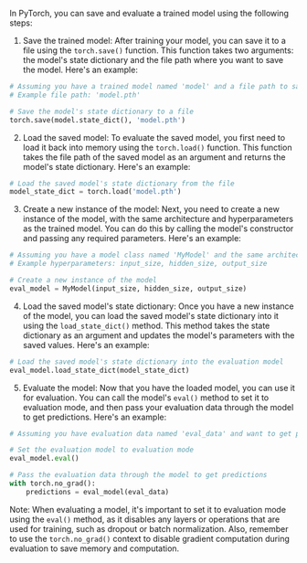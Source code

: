 In PyTorch, you can save and evaluate a trained model using the following steps:

1. Save the trained model: After training your model, you can save it to a file using the `torch.save()` function. This function takes two arguments: the model's state dictionary and the file path where you want to save the model. Here's an example:

```python
# Assuming you have a trained model named 'model' and a file path to save the model
# Example file path: 'model.pth'

# Save the model's state dictionary to a file
torch.save(model.state_dict(), 'model.pth')
```

2. Load the saved model: To evaluate the saved model, you first need to load it back into memory using the `torch.load()` function. This function takes the file path of the saved model as an argument and returns the model's state dictionary. Here's an example:

```python
# Load the saved model's state dictionary from the file
model_state_dict = torch.load('model.pth')
```

3. Create a new instance of the model: Next, you need to create a new instance of the model, with the same architecture and hyperparameters as the trained model. You can do this by calling the model's constructor and passing any required parameters. Here's an example:

```python
# Assuming you have a model class named 'MyModel' and the same architecture as the trained model
# Example hyperparameters: input_size, hidden_size, output_size

# Create a new instance of the model
eval_model = MyModel(input_size, hidden_size, output_size)
```

4. Load the saved model's state dictionary: Once you have a new instance of the model, you can load the saved model's state dictionary into it using the `load_state_dict()` method. This method takes the state dictionary as an argument and updates the model's parameters with the saved values. Here's an example:

```python
# Load the saved model's state dictionary into the evaluation model
eval_model.load_state_dict(model_state_dict)
```

5. Evaluate the model: Now that you have the loaded model, you can use it for evaluation. You can call the model's `eval()` method to set it to evaluation mode, and then pass your evaluation data through the model to get predictions. Here's an example:

```python
# Assuming you have evaluation data named 'eval_data' and want to get predictions

# Set the evaluation model to evaluation mode
eval_model.eval()

# Pass the evaluation data through the model to get predictions
with torch.no_grad():
    predictions = eval_model(eval_data)
```

Note: When evaluating a model, it's important to set it to evaluation mode using the `eval()` method, as it disables any layers or operations that are used for training, such as dropout or batch normalization. Also, remember to use the `torch.no_grad()` context to disable gradient computation during evaluation to save memory and computation.